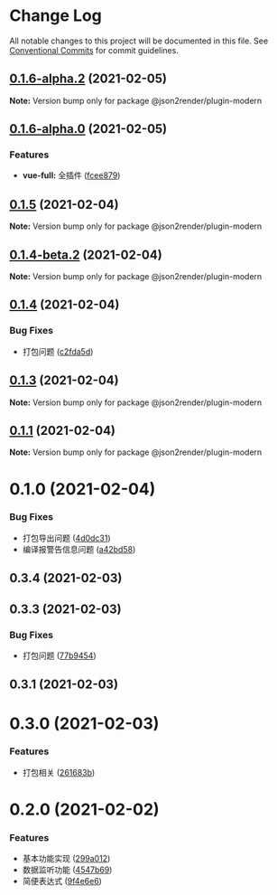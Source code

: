 # Change Log

All notable changes to this project will be documented in this file.
See [Conventional Commits](https://conventionalcommits.org) for commit guidelines.

## [0.1.6-alpha.2](https://github.com/fyl080801/json-to-render/compare/@json2render/plugin-modern@0.1.6-alpha.0...@json2render/plugin-modern@0.1.6-alpha.2) (2021-02-05)

**Note:** Version bump only for package @json2render/plugin-modern





## [0.1.6-alpha.0](https://github.com/fyl080801/json-to-render/compare/@json2render/plugin-modern@0.1.5...@json2render/plugin-modern@0.1.6-alpha.0) (2021-02-05)


### Features

* **vue-full:** 全插件 ([fcee879](https://github.com/fyl080801/json-to-render/commit/fcee879876d95b1dee572e2442179251b195f2ad))





## [0.1.5](https://github.com/fyl080801/json-to-render/compare/@json2render/plugin-modern@0.1.4-beta.2...@json2render/plugin-modern@0.1.5) (2021-02-04)

**Note:** Version bump only for package @json2render/plugin-modern





## [0.1.4-beta.2](https://github.com/fyl080801/json-to-render/compare/@json2render/plugin-modern@0.1.4...@json2render/plugin-modern@0.1.4-beta.2) (2021-02-04)

**Note:** Version bump only for package @json2render/plugin-modern





## [0.1.4](https://github.com/fyl080801/json-to-render/compare/@json2render/plugin-modern@0.1.3...@json2render/plugin-modern@0.1.4) (2021-02-04)


### Bug Fixes

* 打包问题 ([c2fda5d](https://github.com/fyl080801/json-to-render/commit/c2fda5dd375ab6adc9061a917e39490f65753279))





## [0.1.3](https://github.com/fyl080801/json-to-render/compare/@json2render/plugin-modern@0.1.1...@json2render/plugin-modern@0.1.3) (2021-02-04)

**Note:** Version bump only for package @json2render/plugin-modern





## [0.1.1](https://github.com/fyl080801/json-to-render/compare/@json2render/plugin-modern@0.1.0...@json2render/plugin-modern@0.1.1) (2021-02-04)

**Note:** Version bump only for package @json2render/plugin-modern





# 0.1.0 (2021-02-04)


### Bug Fixes

* 打包导出问题 ([4d0dc31](https://github.com/fyl080801/json-to-render/commit/4d0dc31bb2cd16dbc4c41119c012313fb4d5296d))
* 编译报警告信息问题 ([a42bd58](https://github.com/fyl080801/json-to-render/commit/a42bd58521ea8fd247159ad9a9734f1f63fdfa80))



## 0.3.4 (2021-02-03)



## 0.3.3 (2021-02-03)


### Bug Fixes

* 打包问题 ([77b9454](https://github.com/fyl080801/json-to-render/commit/77b9454e654e07918207aff8bdbf95db14607370))



## 0.3.1 (2021-02-03)



# 0.3.0 (2021-02-03)


### Features

* 打包相关 ([261683b](https://github.com/fyl080801/json-to-render/commit/261683b32f382f0fe877fe9cd53565fc875f4d24))



# 0.2.0 (2021-02-02)


### Features

* 基本功能实现 ([299a012](https://github.com/fyl080801/json-to-render/commit/299a012a61b81af12890f5c05edc43ae3a89e392))
* 数据监听功能 ([4547b69](https://github.com/fyl080801/json-to-render/commit/4547b692f4e8876c8e873c8553b37fbd147ab721))
* 简便表达式 ([9f4e6e6](https://github.com/fyl080801/json-to-render/commit/9f4e6e65937ffaeff8e90ef72c5e3591ceb73b0b))
